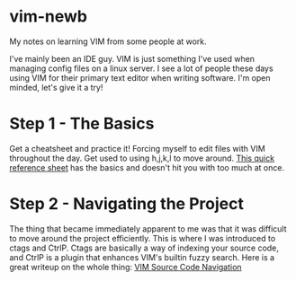 vim-newb
========

My notes on learning VIM from some people at work.

I've mainly been an IDE guy.  VIM is just something I've used when managing config files on a linux server.  I see a lot of people these days using VIM for their primary text editor when writing software.  I'm open minded, let's give it a try!

Step 1 - The Basics
===================
Get a cheatsheet and practice it!  Forcing myself to edit files with VIM throughout the day.  Get used to using h,j,k,l to move around.  [This quick reference sheet](http://www.digilife.be/quickreferences/QRC/vi%20Quick%20Reference.pdf "VI Quick Reference")  has the basics and doesn't hit you with too much at once.  

Step 2 - Navigating the Project
===============================
The thing that became immediately apparent to me was that it was difficult to move around the project efficiently.  This is where I was introduced to ctags and CtrlP.  Ctags are basically a way of indexing your source code, and CtrlP is a plugin that enhances VIM's builtin fuzzy search.  Here is a great writeup on the whole thing: [VIM Source Code Navigation](https://github.com/dapplebeforedawn/ides-considered-harmful-talk/blob/master/source-navigation.markdown)

